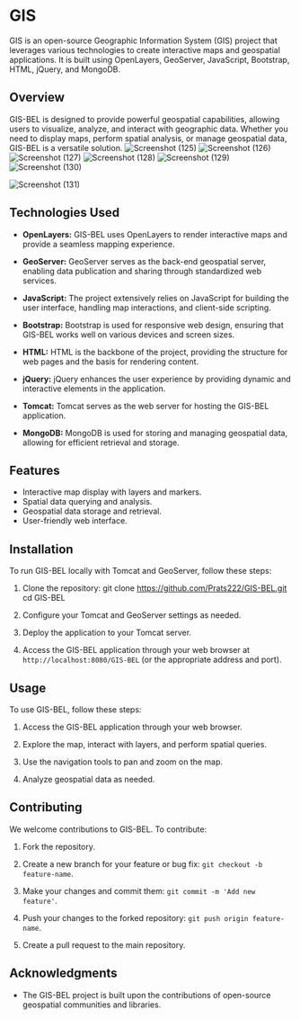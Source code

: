 # GIS


GIS is an open-source Geographic Information System (GIS) project that leverages various technologies to create interactive maps and geospatial applications. It is built using OpenLayers, GeoServer, JavaScript, Bootstrap, HTML, jQuery, and MongoDB.

## Overview

GIS-BEL is designed to provide powerful geospatial capabilities, allowing users to visualize, analyze, and interact with geographic data. Whether you need to display maps, perform spatial analysis, or manage geospatial data, GIS-BEL is a versatile solution.
![Screenshot (125)](https://github.com/Prats222/GIS-BEL/assets/126672828/75bf4d65-d930-496d-8f64-6b375935d77d)
![Screenshot (126)](https://github.com/Prats222/GIS-BEL/assets/126672828/c562e5a6-f8a3-4028-8155-253e0d80d292)
![Screenshot (127)](https://github.com/Prats222/GIS-BEL/assets/126672828/7cacd7c2-dd25-451c-9e02-df5fc3373f26)
![Screenshot (128)](https://github.com/Prats222/GIS-BEL/assets/126672828/3d80e02a-b896-4b87-9680-3921c160d015)
![Screenshot (129)](https://github.com/Prats222/GIS-BEL/assets/126672828/0d338a93-2f21-47c4-adbf-f78cbc333a36)
![Screenshot (130)](https://github.com/Prats222/GIS-BEL/assets/126672828/4e8e1980-24bd-40e0-a586-24f5a1db03ec)

![Screenshot (131)](https://github.com/Prats222/GIS-BEL/assets/126672828/35e02a87-0a5f-43f7-a6a3-74115166140a)

## Technologies Used

- **OpenLayers:** GIS-BEL uses OpenLayers to render interactive maps and provide a seamless mapping experience.

- **GeoServer:** GeoServer serves as the back-end geospatial server, enabling data publication and sharing through standardized web services.

- **JavaScript:** The project extensively relies on JavaScript for building the user interface, handling map interactions, and client-side scripting.

- **Bootstrap:** Bootstrap is used for responsive web design, ensuring that GIS-BEL works well on various devices and screen sizes.

- **HTML:** HTML is the backbone of the project, providing the structure for web pages and the basis for rendering content.

- **jQuery:** jQuery enhances the user experience by providing dynamic and interactive elements in the application.

- **Tomcat:** Tomcat serves as the web server for hosting the GIS-BEL application.

- **MongoDB:** MongoDB is used for storing and managing geospatial data, allowing for efficient retrieval and storage.

## Features

- Interactive map display with layers and markers.
- Spatial data querying and analysis.
- Geospatial data storage and retrieval.
- User-friendly web interface.

## Installation

To run GIS-BEL locally with Tomcat and GeoServer, follow these steps:

1. Clone the repository:
git clone https://github.com/Prats222/GIS-BEL.git
cd GIS-BEL


2. Configure your Tomcat and GeoServer settings as needed.

3. Deploy the application to your Tomcat server.

4. Access the GIS-BEL application through your web browser at `http://localhost:8080/GIS-BEL` (or the appropriate address and port).

## Usage

To use GIS-BEL, follow these steps:

1. Access the GIS-BEL application through your web browser.

2. Explore the map, interact with layers, and perform spatial queries.

3. Use the navigation tools to pan and zoom on the map.

4. Analyze geospatial data as needed.

## Contributing

We welcome contributions to GIS-BEL. To contribute:

1. Fork the repository.

2. Create a new branch for your feature or bug fix: `git checkout -b feature-name`.

3. Make your changes and commit them: `git commit -m 'Add new feature'`.

4. Push your changes to the forked repository: `git push origin feature-name`.

5. Create a pull request to the main repository.

## Acknowledgments

- The GIS-BEL project is built upon the contributions of open-source geospatial communities and libraries.
